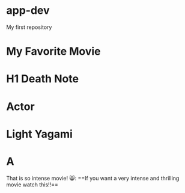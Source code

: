 # app-dev
My first repository
# My Favorite Movie
# H1 Death Note
# Actor
# Light Yagami
# A
That is so intense movie! 😸:
==If you want a very intense and thrilling movie watch this!!==
